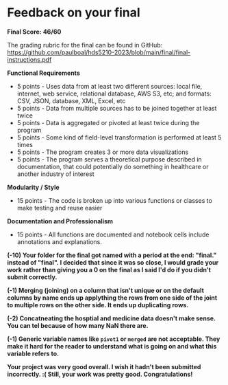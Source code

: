# Feedback on your final

**Final Score: 46/60**

The grading rubric for the final can be found in GitHub: https://github.com/paulboal/hds5210-2023/blob/main/final/final-instructions.pdf

**Functional Requirements**
* 5 points - Uses data from at least two different sources: local file, internet, web service, relational database, AWS S3, etc; and formats: CSV, JSON, database, XML, Excel, etc
* 5 points - Data from multiple sources has to be joined together at least twice
* 5 points - Data is aggregated or pivoted at least twice during the program
* 5 points - Some kind of field-level transformation is performed at least 5 times
* 5 points - The program creates 3 or more data visualizations 
* 5 points - The program serves a theoretical purpose described in documentation, that could potentially do something in healthcare or another industry of interest

**Modularity / Style**
* 15 points - The code is broken up into various functions or classes to make testing and reuse easier

**Documentation and Professionalism**
* 15 points - All functions are documented and notebook cells include annotations and explanations.


**(-10) Your folder for the final got named with a period at the end: "final." instead of "final".  I decided that since it was so close, I would grade your work rather than giving you a 0 on the final as I said I'd do if you didn't submit correctly.**

**(-1) Merging (joining) on a column that isn't unique or on the default columns by name ends up applything the rows from one side of the joint to multiple rows on the other side.  It ends up duplicating rows.**

**(-2) Concatneating the hosptial and medicine data doesn't make sense.  You can tel because of how many NaN there are.**

**(-1) Generic variable names like `pivot1` or `merged` are not acceptable.  They make it hard for the reader to understand what is going on and what this variable refers to.**

**Your project was very good overall. I wish it hadn't been submitted incorrectly. :( Still, your work was pretty good. Congratulations!**